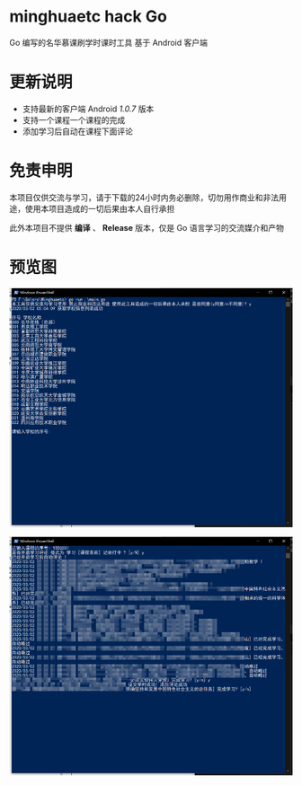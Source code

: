 # minghuaetc hack Go
 Go 编写的名华慕课刷学时课时工具 基于 Android 客户端

# 更新说明

- 支持最新的客户端 Android _1.0.7_ 版本
- 支持一个课程一个课程的完成
- 添加学习后自动在课程下面评论

# 免责申明

本项目仅供交流与学习，请于下载的24小时内务必删除，切勿用作商业和非法用途，使用本项目造成的一切后果由本人自行承担

此外本项目不提供 __编译__ 、 __Release__ 版本，仅是 Go 语言学习的交流媒介和产物


# 预览图

![image](run.png)

![image](demo.png)
